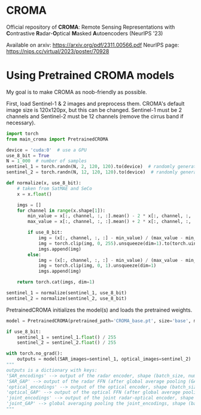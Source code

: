 # CROMA
Official repository of **CROMA**: Remote Sensing Representations with **C**ontrastive **R**adar-**O**ptical **M**asked **A**utoencoders (NeurIPS '23)

Available on arxiv: https://arxiv.org/pdf/2311.00566.pdf
NeurIPS page: https://nips.cc/virtual/2023/poster/70928

# Using Pretrained CROMA models
My goal is to make CROMA as noob-friendly as possible.

First, load Sentinel-1 & 2 images and preprocess them. CROMA's default image size is 120x120px, but this can be changed. Sentinel-1 must be 2 channels and Sentinel-2 must be 12 channels (remove the cirrus band if necessary).

```python
import torch
from main_croma import PretrainedCROMA

device = 'cuda:0'  # use a GPU
use_8_bit = True
N = 1_000  # number of samples
sentinel_1 = torch.randn(N, 2, 120, 120).to(device)  # randomly generated for demonstration
sentinel_2 = torch.randn(N, 12, 120, 120).to(device)  # randomly generated for demonstration

def normalize(x, use_8_bit):
    # taken from SatMAE and SeCo
    x = x.float()

    imgs = []
    for channel in range(x.shape[1]):
        min_value = x[:, channel, :, :].mean() - 2 * x[:, channel, :, :].std()
        max_value = x[:, channel, :, :].mean() + 2 * x[:, channel, :, :].std()

        if use_8_bit:
            img = (x[:, channel, :, :] - min_value) / (max_value - min_value) * 255.0
            img = torch.clip(img, 0, 255).unsqueeze(dim=1).to(torch.uint8)
            imgs.append(img)
        else:
            img = (x[:, channel, :, :] - min_value) / (max_value - min_value)
            img = torch.clip(img, 0, 1).unsqueeze(dim=1)
            imgs.append(img)

    return torch.cat(imgs, dim=1)

sentinel_1 = normalize(sentinel_1, use_8_bit)
sentinel_2 = normalize(sentinel_2, use_8_bit)
```

PretrainedCROMA initializes the model(s) and loads the pretrained weights.
```python
model = PretrainedCROMA(pretrained_path='CROMA_base.pt', size='base', modality='both', image_resolution=120).to(device)

if use_8_bit:
    sentinel_1 = sentinel_1.float() / 255
    sentinel_2 = sentinel_2.float() / 255

with torch.no_grad():
    outputs = model(SAR_images=sentinel_1, optical_images=sentinel_2)
"""
outputs is a dictionary with keys:
'SAR_encodings' --> output of the radar encoder, shape (batch_size, number_of_patches, dim)
'SAR_GAP' --> output of the radar FFN (after global average pooling (GAP)), shape (batch_size, dim)
'optical_encodings' --> output of the optical encoder, shape (batch_size, number_of_patches, dim)
'optical_GAP' --> output of the optical FFN (after global average pooling (GAP)), shape (batch_size, dim)
'joint_encodings' --> output of the joint radar-optical encoder, shape (batch_size, number_of_patches, dim)
'joint_GAP' --> global averaging pooling the joint_encodings, shape (batch_size, dim)
"""
```
